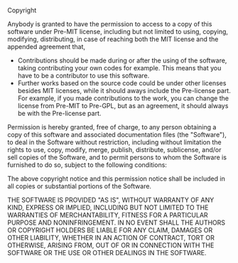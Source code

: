 Copyright <YEAR> <COPYRIGHT HOLDER>

Anybody is granted to have the permission to access to a copy of this software under Pre-MIT license, including but not limited to using, copying, modifying, distributing, in case of  reaching both the MIT license and the appended agreement that,

- Contributions should be made during or after the using of the software, taking contributing your own codes for example. This means that you have to be a contributor to use this software.
- Further works based on the source code could be under other licenses besides MIT licenses, while it should aways include the Pre-license part. For example, if you made contributions to the work, you can change the license from Pre-MIT to Pre-GPL, but as an agreement, it should always be with the Pre-license part.

Permission is hereby granted, free of charge, to any person obtaining a copy of this software and associated documentation files (the "Software"), to deal in the Software without restriction, including without limitation the rights to use, copy, modify, merge, publish, distribute, sublicense, and/or sell copies of the Software, and to permit persons to whom the Software is furnished to do so, subject to the following conditions:

The above copyright notice and this permission notice shall be included in all copies or substantial portions of the Software.

THE SOFTWARE IS PROVIDED "AS IS", WITHOUT WARRANTY OF ANY KIND, EXPRESS OR IMPLIED, INCLUDING BUT NOT LIMITED TO THE WARRANTIES OF MERCHANTABILITY, FITNESS FOR A PARTICULAR PURPOSE AND NONINFRINGEMENT. IN NO EVENT SHALL THE AUTHORS OR COPYRIGHT HOLDERS BE LIABLE FOR ANY CLAIM, DAMAGES OR OTHER LIABILITY, WHETHER IN AN ACTION OF CONTRACT, TORT OR OTHERWISE, ARISING FROM, OUT OF OR IN CONNECTION WITH THE SOFTWARE OR THE USE OR OTHER DEALINGS IN THE SOFTWARE.